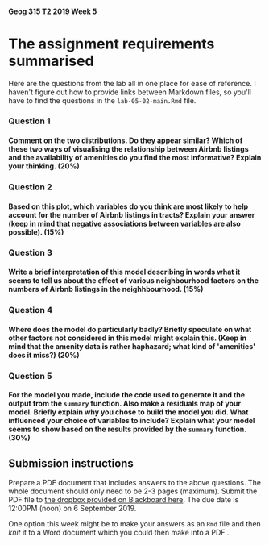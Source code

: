 #### Geog 315 T2 2019 Week 5
# The assignment requirements summarised
Here are the questions from the lab all in one place for ease of reference. I haven't figure out how to provide links between Markdown files, so you'll have to find the questions in the `lab-05-02-main.Rmd` file.

### **Question 1**
#### Comment on the two distributions. Do they appear similar? Which of these two ways of visualising the relationship between Airbnb listings and the availability of amenities do you find the most informative? Explain your thinking. (**20%**) 

### **Question 2**
#### Based on this plot, which variables do you think are most likely to help account for the number of Airbnb listings in tracts? Explain your answer (keep in mind that negative associations between variables are also possible). (**15%**) 

### **Question 3**
#### Write a brief interpretation of this model describing in words what it seems to tell us about the effect of various neighbourhood factors on the numbers of Airbnb listings in the neighhbourhood. (**15%**)

### **Question 4**
#### Where does the model do particularly badly? Briefly speculate on what other factors not considered in this model might explain this. (Keep in mind that the amenity data is rather haphazard; what kind of 'amenities' does it miss?) (**20%**)

### **Question 5**
#### For the model you made, include the code used to generate it and the output from the `summary` function. Also make a residuals map of your model. Briefly explain why you chose to build the model you did. What influenced your choice of variables to include? Explain what your model seems to show based on the results provided by the `summary` function. (**30%**)

## Submission instructions
Prepare a PDF document that includes answers to the above questions. The whole document should only need to be 2-3 pages (maximum). Submit the PDF file to [the dropbox provided on Blackboard here](https://blackboard.vuw.ac.nz/webapps/assignment/uploadAssignment?content_id=_2510956_1&course_id=_101127_1&group_id=&mode=cpview). The due date is 12:00PM (noon) on 6 September 2019. 

One option this week might be to make your answers as an `Rmd` file and then *knit* it to a Word document which you could then make into a PDF...
